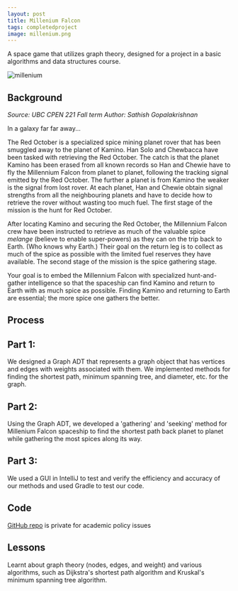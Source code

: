```yaml
---
layout: post
title: Millenium Falcon
tags: completedproject
image: millenium.png
---
```


A space game that utilizes graph theory, designed for a project in a basic algorithms and data structures course.

![millenium](https://github.com/stellaw1/stellaw1.github.io/blob/master/images/projects/millenium.png?raw=true)

## Background
*Source: UBC CPEN 221 Fall term*
*Author: Sathish Gopalakrishnan*

In a galaxy far far away...

The Red October is a specialized spice mining planet rover that has been smuggled away to the planet of Kamino. Han Solo and Chewbacca have been tasked with retrieving the Red October. The catch is that the planet Kamino has been erased from all known records so Han and Chewie have to fly the Millennium Falcon from planet to planet, following the tracking signal emitted by the Red October. The further a planet is from Kamino the weaker is the signal from lost rover. At each planet, Han and Chewie obtain signal strengths from all the neighbouring planets and have to decide how to retrieve the rover without wasting too much fuel. The first stage of the mission is the hunt for Red October.

After locating Kamino and securing the Red October, the Millennium Falcon crew have been instructed to retrieve as much of the valuable spice *melange* (believe to enable super-powers) as they can on the trip back to Earth. (Who knows why Earth.) Their goal on the return leg is to collect as much of the spice as possible with the limited fuel reserves they have available. The second stage of the mission is the spice gathering stage.

Your goal is to embed the Millennium Falcon with specialized hunt-and-gather intelligence so that the spaceship can find Kamino and return to Earth with as much spice as possible. Finding Kamino and returning to Earth are essential; the more spice one gathers the better.

## Process
<h2> Part 1: </h2>
We designed a Graph ADT that represents a graph object that has vertices and edges with weights associated with them. We implemented methods for finding the shortest path, minimum spanning tree, and diameter, etc. for the graph. 
<h2> Part 2: </h2>
Using the Graph ADT, we developed a 'gathering' and 'seeking' method for Millenium Falcon spaceship to find the shortest path back planet to planet while gathering the most spices along its way. 
<h2> Part 3: </h2>
We used a GUI in IntelliJ to test and verify the efficiency and accuracy of our methods and used Gradle to test our code.  

## Code
[GitHub repo](https://github.com/CPEN-221-2019/f19-mp2-stellaw1-davidw0311) is private for academic policy issues

## Lessons
Learnt about graph theory (nodes, edges, and weight) and various algorithms, such as Dijkstra's shortest path algorithm and Kruskal's minimum spanning tree algorithm. 
